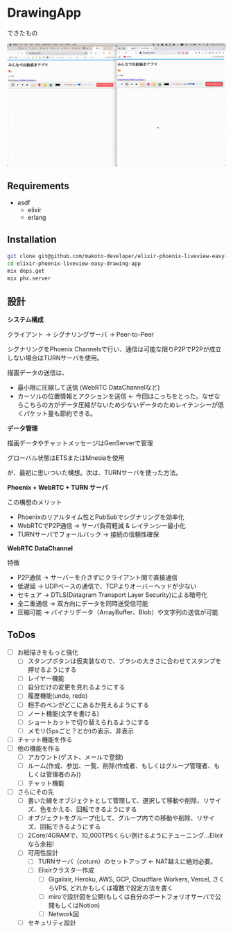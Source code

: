 # DrawingApp

できたもの

![preview.gif](./preview.gif)

## Requirements

- asdf
  - elixir
  - erlang

## Installation

```bash
git clone git@github.com/makoto-developer/elixir-phoenix-liveview-easy-drawing-app.git
cd elixir-phoenix-liveview-easy-drawing-app
mix deps.get
mix phx.server
```

## 設計

**システム構成**

クライアント ->  シグナリングサーバ -> Peer-to-Peer

シグナリングをPhoenix Channelsで行い、通信は可能な限りP2PでP2Pが成立しない場合はTURNサーバを使用。 

描画データの送信は、

- 最小限に圧縮して送信 (WebRTC DataChannelなど)
- カーソルの位置情報とアクションを送信 <- 今回はこっちをとった。なぜならこちらの方がデータ圧縮がないため少ないデータのためレイテンシーが低くパケット量も節約できる。

**データ管理**

描画データやチャットメッセージはGenServerで管理

グローバル状態はETSまたはMnesiaを使用

が、最初に思いついた構想。次は、TURNサーバを使った方法。

**Phoenix + WebRTC + TURN サーバ**

この構想のメリット

- Phoenixのリアルタイム性とPubSubでシグナリングを効率化
- WebRTCでP2P通信 -> サーバ負荷軽減 & レイテンシー最小化
- TURNサーバでフォールバック -> 接続の信頼性確保

**WebRTC DataChannel**

特徴

- P2P通信 -> サーバーを介さずにクライアント間で直接通信
- 低遅延 -> UDPベースの通信で、TCPよりオーバーヘッドが少ない
- セキュア -> DTLS(Datagram Transport Layer Security)による暗号化
- 全二重通信 -> 双方向にデータを同時送受信可能
- 圧縮可能 -> バイナリデータ（ArrayBuffer、Blob）や文字列の送信が可能



## ToDos

- [ ] お絵描きをもっと強化
  - [ ] スタンプボタンは仮実装なので、ブラシの大きさに合わせてスタンプを押せるようにする
  - [ ] レイヤー機能
  - [ ] 自分だけの変更を見れるようにする
  - [ ] 履歴機能(undo, redo)
  - [ ] 相手のペンがどこにあるか見えるようにする
  - [ ] ノート機能(文字を書ける)
  - [ ] ショートカットで切り替えられるようにする
  - [ ] メモリ(5pxごと？とか)の表示、非表示
- [ ] チャット機能を作る
- [ ] 他の機能を作る
  - [ ] アカウント(ゲスト、メールで登録)
  - [ ] ルーム(作成、参加、一覧、削除(作成者、もしくはグループ管理者、もしくは管理者のみ))
  - [ ] チャット機能
- [ ] さらにその先
  - [ ] 書いた線をオブジェクトとして管理して、選択して移動や削除、リサイズ、色をかえる、回転できるようにする
  - [ ] オブジェクトをグループ化して、グループ内での移動や削除、リサイズ、回転できるようにする
  - [ ] 2Core/4GRAMで、10_000TPSくらい捌けるようにチューニング...Elixirなら余裕!
  - [ ] 可用性設計
    - [ ] TURNサーバ（coturn）のセットアップ <- NAT越えに絶対必要。
    - [ ] Elixirクラスター作成
      - [ ] Gigalixir, Heroku, AWS, GCP, Cloudflare Workers, Vercel, さくらVPS, どれかもしくは複数で設定方法を書く
      - [ ] miroで設計図を公開(もしくは自分のポートフォリオサーバで公開もしくはNotion)
      - [ ] Network図
  - [ ] セキュリティ設計